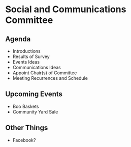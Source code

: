 # Social and Communications Committee 

## Agenda

- Introductions
- Results of Survey
- Events Ideas
- Communications Ideas
- Appoint Chair(s) of Committee
- Meeting Recurrences and Schedule

## Upcoming Events

- Boo Baskets
- Community Yard Sale

## Other Things

- Facebook?